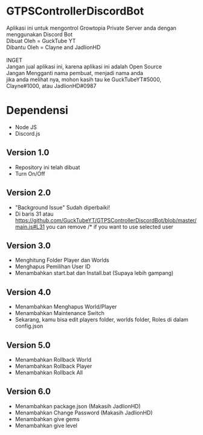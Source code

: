 # GTPSControllerDiscordBot
Aplikasi ini untuk mengontrol Growtopia Private Server anda dengan menggunakan Discord Bot
<br /> Dibuat Oleh = GuckTube YT
<br /> Dibantu Oleh = Clayne and JadlionHD
<br />
<br /> INGET
<br />Jangan jual aplikasi ini, karena aplikasi ini adalah Open Source
<br />Jangan Mengganti nama pembuat, menjadi nama anda
<br />jika anda melihat nya, mohon kasih tau ke GuckTubeYT#5000, Clayne#1000, atau JadlionHD#0987
# Dependensi
- Node JS
- Discord.js
## Version 1.0
- Repository ini telah dibuat
- Turn On/Off
## Version 2.0
- "Background Issue" Sudah diperbaiki!
- Di baris 31 atau https://github.com/GuckTubeYT/GTPSControllerDiscordBot/blob/master/main.js#L31 you can remove /* if you want to use selected user
## Version 3.0
- Menghitung Folder Player dan Worlds
- Menghapus Pemilihan User ID
- Menambahkan start.bat dan Install.bat (Supaya lebih gampang)
## Version 4.0
- Menambahkan Menghapus World/Player
- Menambahkan Maintenance Switch
- Sekarang, kamu bisa edit players folder, worlds folder, Roles di dalam config.json
## Version 5.0
- Menambahkan Rollback World
- Menambahkan Rollback Player
- Menambahkan Rollback All
## Version 6.0
- Menambahkan package.json (Makasih JadlionHD)
- Menambahkan Change Password (Makasih JadlionHD)
- Menambahkan give gems
- Menambahkan give level
